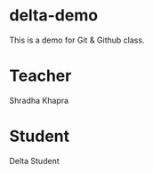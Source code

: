 # delta-demo
This is a demo for Git &amp; Github class.


# Teacher
Shradha Khapra

# Student
Delta Student
